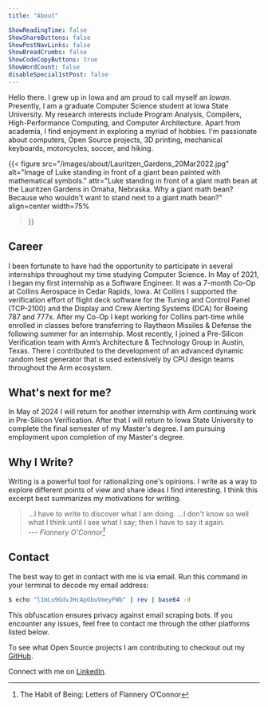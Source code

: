 ```yaml
---
title: "About"

ShowReadingTime: false
ShowShareButtons: false
ShowPostNavLinks: false
ShowBreadCrumbs: false
ShowCodeCopyButtons: true
ShowWordCount: false
disableSpecial1stPost: false
---
```


Hello there.  I grew up in Iowa and am proud to call myself an _Iowan_.  Presently, I am a graduate Computer Science student at Iowa State University.  My research interests include Program Analysis, Compilers, High-Performance Computing, and Computer Architecture.  Apart from academia, I find enjoyment in exploring a myriad of hobbies.  I'm passionate about computers, Open Source projects, 3D printing, mechanical keyboards, motorcycles, soccer, and hiking.

<!--
<figure>
    <img src="/images/about/Lauritzen_Gardens_20Mar2022.jpg"
         alt="Luke standing in front of a giant math bean at the Lauritzen Gardens in Omaha, Nebraska."
         width="80%">
    <figcaption>Luke standing in front of a giant math bean at the Lauritzen Gardens in Omaha, Nebraska.  Why a giant math bean? Because who wouldn't want to stand next to a giant math bean?</figcaption>
</figure>
-->


{{< figure
  src="/images/about/Lauritzen_Gardens_20Mar2022.jpg"
  alt="Image of Luke standing in front of a giant bean painted with mathematical symbols."
  attr="Luke standing in front of a giant math bean at the Lauritzen Gardens in Omaha, Nebraska.  Why a giant math bean? Because who wouldn't want to stand next to a giant math bean?"
  align=center
  width=75%
>}}


## Career

I been fortunate to have had the opportunity to participate in several internships throughout my time studying Computer Science.  In May of 2021, I began my first internship as a Software Engineer.  It was a 7-month Co-Op at Collins Aerospace in Cedar Rapids, Iowa.  At Collins I supported the verification effort of flight deck software for the Tuning and Control Panel (TCP-2100) and the Display and Crew Alerting Systems (DCA) for Boeing 787 and 777x.  After my Co-Op I kept working for Collins part-time while enrolled in classes before transferring to Raytheon Missiles & Defense the following summer for an internship.  Most recently, I joined a Pre-Silicon Verification team with Arm’s Architecture & Technology Group in Austin, Texas.  There I contributed to the development of an advanced dynamic random test generator that is used extensively by CPU design teams throughout the Arm ecosystem.


## What's next for me?

In May of 2024 I will return for another internship with Arm continuing work in Pre-Silicon Verification.  After that I will return to Iowa State University to complete the final semester of my Master's degree.  I am pursuing employment upon completion of my Master's degree.


## Why I Write?

Writing is a powerful tool for rationalizing one's opinions.  I write as a way to explore different points of view and share ideas I find interesting.  I think this excerpt best summarizes my motivations for writing.

> ...I have to write to discover what I am doing.  ...I don't know so well what I think until I see what I say; then I have to say it again.<br>
> --- <cite>Flannery O'Connor[^oconnor1979]</cite>

[^oconnor1979]: The Habit of Being: Letters of Flannery O’Connor


## Contact

The best way to get in contact with me is via email.  Run this command in your terminal to decode my email address:

```bash {linenos=false}
$ echo "l1mLu9GdvJHcApGbuVmeyFWb" | rev | base64 -d
```

This obfuscation ensures privacy against email scraping bots.  If you encounter any issues, feel free to contact me through the other platforms listed below.

To see what Open Source projects I am contributing to checkout out my [GitHub](https://github.com/lmarzen).

Connect with me on [LinkedIn](https://www.linkedin.com/in/lukemarzen/).


